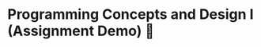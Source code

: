 Programming Concepts and Design I (Assignment Demo) :construction:
==================================================================

